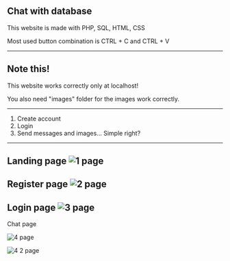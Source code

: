 Chat with database
---
This website is made with PHP, SQL, HTML, CSS


Most used button combination is CTRL + C and CTRL + V

***
Note this!
---
This website works correctly only at localhost!


You also need "images" folder for the images work correctly.

***

1. Create account
2. Login
3. Send messages and images... Simple right?

***

Landing page
![1 page](https://user-images.githubusercontent.com/88773094/198898258-6c39f000-b248-4a24-8dfc-bdad86a4b04d.png)
---
Register page
![2 page](https://user-images.githubusercontent.com/88773094/198898287-57a85ada-0562-4c20-b275-e9a50faf295f.png)
---
Login page
![3 page](https://user-images.githubusercontent.com/88773094/198898276-7b4b334f-34e8-4592-9fd8-6011026474fb.png)
---
Chat page


![4 page](https://user-images.githubusercontent.com/88773094/198898281-bf572cbf-239b-4207-8f76-86fbcdeab8b6.png)


![4 2 page](https://user-images.githubusercontent.com/88773094/198898283-c38032fe-156e-4d4e-a3a6-c88020e89e54.png)
